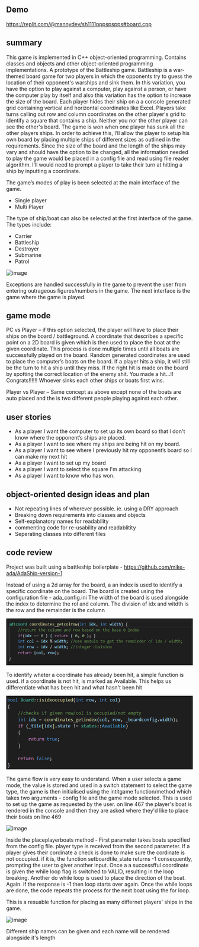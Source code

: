 ## Demo

https://replit.com/@mannydev/sh1111pppspspps#board.cpp

## summary

This game is implemented in C++ object-oriented programming.  Contains classes and objects and other object-oriented programming implementations.  A prototype of the Battleship game.
Battleship is a war-themed board game for two players in which the opponents try to guess the location of their opponent's warships and sink them. In this variation, you have the option to play against a computer, play against a person, or have the computer play by itself and also this variation has the option to increase the size of the board. Each player hides their ship on a a console generated grid containing vertical and horizontal coordinates like Excel. Players take turns calling out row and column coordinates on the other player's grid to identify a square that contains a ship. Neither you nor the other player can see the other's board. The game is won when one player has sunk all the other players ships. In order to achieve this, I’ll allow the player to setup his own board by placing multiple ships of different sizes as outlined in the requirements. Since the size of the board and the length of the ships may vary and should have the option to be changed, all the information needed to play the game would be placed in a config file and read using file reader algorithm. I’ll would need to prompt a player to take their turn at hitting a ship by inputting a coordinate. 

The game’s modes of play is been selected at the main interface of the game.
-	Single player
-	Multi Player 


The type of ship/boat can also be selected at the first interface of the game.
The types include:
- Carrier
- Battleship 
-	Destroyer 
- Submarine 
- Patrol

![image](https://user-images.githubusercontent.com/56549229/120639380-2f5a7680-c469-11eb-84ea-02bbd6276af3.png)

Exceptions are handled successfully in the game to prevent the user from entering outrageous figures/numbers in the game. 
The next interface is the game where the game is played.

## game mode
PC vs Player – if this option selected, the player will have to place their ships on the board / battleground. A coordinate that describes a specific point on a 2D board is given which is then used to place the boat at the given coordinate. This process is done multiple times until all boats are successfully played on the board. Random generated coordinates are used to place the computer’s boats on the board. If a player hits a ship, it will still be the turn to hit a ship until they miss. If the right hit is made on the board by spotting the correct location of the enemy shit. You made a hit...!! Congrats!!!!!!  Whoever sinks each other ships or boats first wins.

Player vs Player – Same concept as above except none of the boats are auto placed and the is two different people playing against each other.


## user stories
-	As a player I want the computer to set up its own board so that I don't know where the opponent’s ships are placed. 
-	As a player I want to see where my ships are being hit on my board.
-	As a player I want to see where I previously hit my opponent’s board so I can make my next hit
-	As a player I want to set up my board
-	As a player I want to select the square I'm attacking
-	As a player I want to know who has won.

## object-oriented design ideas and plan
- Not repeating lines of wherever possible. ie. using a DRY approach
- Breaking down requirements into classes and objects
- Self-explanatory names for readability
- commenting code for re-usability and readablitity
- Seperating classes into different files

## code review
Project was built using a battleship boilerplate - https://github.com/mike-ada/AdaShip-version-1

Instead of using a 2d array for the board, a an index is used to identify a specific coordinate on the board. The board is created using the configuration file - ada_config.ini
The width of the board is used alongside the index to determine the rol and column. The division of idx and witdth is the row and the remainder is the column

<img alt="code5" src="https://raw.githubusercontent.com/mannyuk-dev/battleship---oop/main/2021-06-03%2012_06_33-coordinates.cpp%20-%20AdaShip-version-1-main%20-%20Visual%20Studio%20Code.png">

To identify wheter a coordinate has already been hit, a simple function is used. if a coordinate is not hit, is marked as Available. This helps us differentiate what has been hit and what hasn't been hit

<img alt="code5" src="https://raw.githubusercontent.com/mannyuk-dev/battleship---oop/main/image.png">

The game flow is very easy to understand. When a user selects a game mode, the value is stored and used in a switch statement to select the game type, the game is then initialised using the intitgame function/method which takes two arguments - config file and the game mode selected. This is used to set up the game as requested by the user.
on line 467 the player's boat is rendered in the console and then they are asked where they'd like to place their boats on line 469

![image](https://user-images.githubusercontent.com/56549229/120637652-13ee6c00-c467-11eb-8844-08273f31e1f1.png)


Inside the placeplayerboats method - First parameter takes boats specified from the config file. player type is received from the second parameter.
If a player gives their cordinate a check is done to make sure the cordinate is not occupied. if it is, the function setboardtile_state returns -1
consequently, prompting the user to giver another input. Once a a successfful coordinate is given the while loop flag is switched to VALID, resulting in the loop breaking. Another do while loop is used to place the direction of the boat. Again. if the response is -1 then loop starts over again. Once the while loops are done, the code repeats the process for the next boat using the for loop.


This is a resuable function for placing as many differnet players' ships in the game.

![image](https://user-images.githubusercontent.com/56549229/120637821-44cea100-c467-11eb-8200-e3ef3d7dc87d.png)


Different ship names can be given and each name will be rendered alongside it's length






